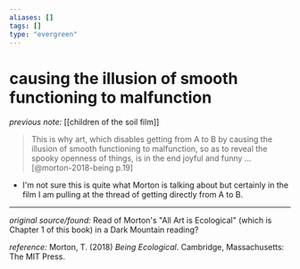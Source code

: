 ```yaml
---
aliases: []
tags: []
type: "evergreen"
---
```


# causing the illusion of smooth functioning to malfunction

_previous note:_ [[children of the soil film]]

> This is why art, which disables getting from A to B by causing the illusion of smooth functioning to malfunction, so as to reveal the spooky openness of things, is in the end joyful and funny ... [@morton-2018-being p.19]

- I'm not sure this is quite what Morton is talking about but certainly in the film I am pulling at the thread of getting directly from A to B. 

---

_original source/found:_ Read of Morton's "All Art is Ecological" (which is Chapter 1 of this book) in a Dark Mountain reading?

_reference:_ Morton, T. (2018) _Being Ecological_. Cambridge, Massachusetts: The MIT Press.




